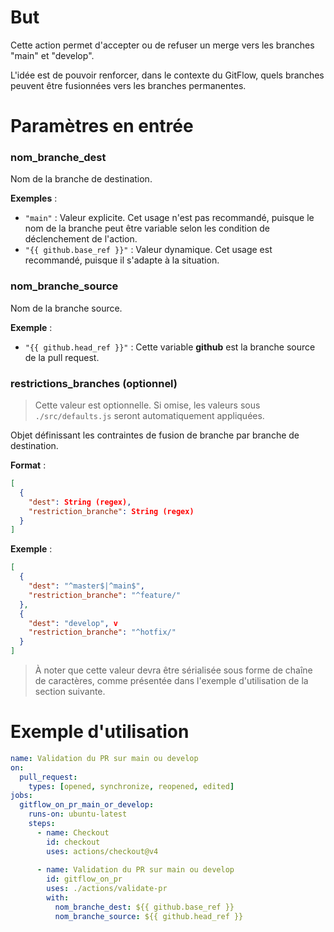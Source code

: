 # But

Cette action permet d'accepter ou de refuser un merge vers les branches "main" et "develop".

L'idée est de pouvoir renforcer, dans le contexte du GitFlow, quels branches peuvent être fusionnées vers les branches permanentes.

# Paramètres en entrée

### nom_branche_dest
Nom de la branche de destination.

**Exemples** : 
- `"main"` : Valeur explicite. Cet usage n'est pas recommandé, puisque le nom de la branche peut être variable selon les condition de déclenchement de l'action.
- `"{{ github.base_ref }}"` : Valeur dynamique. Cet usage est recommandé, puisque il s'adapte à la situation.


### nom_branche_source
Nom de la branche source. 

**Exemple** : 
- `"{{ github.head_ref }}"` : Cette variable **github** est la branche source de la pull request.

### restrictions_branches **(optionnel)**

> Cette valeur est optionnelle. Si omise, les valeurs sous `./src/defaults.js` seront automatiquement appliquées.

Objet définissant les contraintes de fusion de branche par branche de destination.

**Format** : 
```json
[
  {
    "dest": String (regex), 
    "restriction_branche": String (regex)
  }
]
```

**Exemple** : 
```json
[
  {
    "dest": "^master$|^main$", 
    "restriction_branche": "^feature/"
  }, 
  {
    "dest": "develop", v
    "restriction_branche": "^hotfix/"
  }
]
```

> À noter que cette valeur devra être sérialisée sous forme de chaîne de caractères, comme présentée dans l'exemple d'utilisation de la section suivante.

# Exemple d'utilisation

```yaml
name: Validation du PR sur main ou develop
on:
  pull_request:
    types: [opened, synchronize, reopened, edited]
jobs:
  gitflow_on_pr_main_or_develop:
    runs-on: ubuntu-latest
    steps:
      - name: Checkout
        id: checkout
        uses: actions/checkout@v4
        
      - name: Validation du PR sur main ou develop
        id: gitflow_on_pr
        uses: ./actions/validate-pr
        with:
          nom_branche_dest: ${{ github.base_ref }}
          nom_branche_source: ${{ github.head_ref }}  
```

       
 

